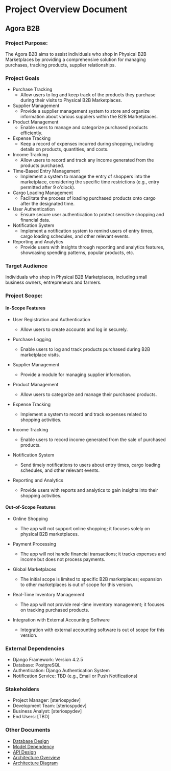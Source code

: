 # Project Overview Document
## Agora B2B
### Project Purpose:
The Agora B2B aims to assist individuals who shop in Physical B2B Marketplaces 
by providing a comprehensive solution for managing purchases, tracking products,
supplier relationships.

### Project Goals
- Purchase Tracking
    - Allow users to log and keep track of the products they purchase during their visits to Physical B2B Marketplaces.
- Supplier Management
    - Provide a supplier management system to store and organize information about various suppliers within the B2B Marketplaces.
- Product Management
    - Enable users to manage and categorize purchased products efficiently.
- Expense Tracking
    - Keep a record of expenses incurred during shopping,
    including details on products, quantities, and costs.
- Income Tracking 
    - Allow users to record and track any income generated from the products purchased.
- Time-Based Entry Management
    - Implement a system to manage the entry of shoppers into the marketplace, considering the specific time restrictions (e.g., entry permitted after 9 o'clock).
- Cargo Loading Management
    - Facilitate the process of loading purchased products onto cargo after the designated time.
- User Authentication
    - Ensure secure user authentication to protect sensitive shopping and financial data.
- Notification System
    - Implement a notification system to remind users of entry times, cargo loading schedules, and other relevant events.
- Reporting and Analytics
    - Provide users with insights through reporting and analytics features, showcasing spending patterns, popular products, etc.
### Target Audience
Individuals who shop in Physical B2B Marketplaces,
including small business owners, entrepreneurs and farmers.
### Project Scope:
#### In-Scope Features
- User Registration and Authentication
    - Allow users to create accounts and log in securely.
- Purchase Logging
    - Enable users to log and track products purchased during B2B marketplace visits.

- Supplier Management
    - Provide a module for managing supplier information.
- Product Management
    - Allow users to categorize and manage their purchased products.
- Expense Tracking
    - Implement a system to record and track expenses related to shopping activities.
- Income Tracking
    - Enable users to record income generated from the sale of purchased products.
- Notification System
    - Send timely notifications to users about entry times, cargo loading schedules, and other relevant events.

- Reporting and Analytics
    - Provide users with reports and analytics to gain insights into their shopping activities.    

#### Out-of-Scope Features
- Online Shopping
    - The app will not support online shopping; it focuses solely on physical B2B marketplaces.

- Payment Processing
    - The app will not handle financial transactions; it tracks expenses and income but does not process payments.

- Global Marketplaces
    - The initial scope is limited to specific B2B marketplaces; expansion to other marketplaces is out of scope for this version.

- Real-Time Inventory Management
    - The app will not provide real-time inventory management; it focuses on tracking purchased products.

- Integration with External Accounting Software
    - Integration with external accounting software is out of scope for this version.

### External Dependencies
- Django Framework: Version 4.2.5
- Database: PostgreSQL
- Authentication: Django Authentication System
- Notification Service: TBD (e.g., Email or Push Notifications)


### Stakeholders
- Project Manager: [steriospydev]
- Development Team: [steriospydev]
- Business Analyst: [steriospydev]
- End Users: [TBD]


### Other Documents
- [Database Design](/docs/Requirements-Specification.md)
- [Model Dependency](/docs/Agora_Models.png)
- [API Design](/docs/Api_Design.md)
- [Architecture Overview](/docs/Architecture_Overview.md)
- [Architecture Diagram](/docs/Architecture_Diagram.png)
